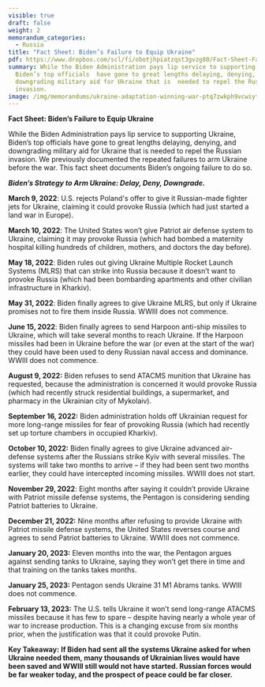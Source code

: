 ```yaml
---
visible: true
draft: false
weight: 2
memorandum_categories:
  - Russia
title: "Fact Sheet: Biden’s Failure to Equip Ukraine"
pdf: https://www.dropbox.com/scl/fi/obotjhpiatzqst3gvzg80/Fact-Sheet-Failure-to-Arm-Ukraine.pdf?rlkey=jc9qbpb0r3ds2no5ryg5h7m8w&dl=0
summary: While the Biden Administration pays lip service to supporting Ukraine,
  Biden’s top officials  have gone to great lengths delaying, denying, and
  downgrading military aid for Ukraine that is  needed to repel the Russian
  invasion.
image: /img/memorandums/ukraine-adaptation-winning-war-ptq7zwkph9vcwiytlwwm2ybwpzs2gdlqyn7a9zqxeg.jpg
---
```

**Fact Sheet: Biden’s Failure to Equip Ukraine**

While the Biden Administration pays lip service to supporting Ukraine, Biden’s top officials have gone to great lengths delaying, denying, and downgrading military aid for Ukraine that is needed to repel the Russian invasion. We previously documented the repeated failures to arm Ukraine before the war. This fact sheet documents Biden’s ongoing failure to do so.



***Biden’s Strategy to Arm Ukraine: Delay, Deny, Downgrade.***

**March 9, 2022**: U.S. rejects Poland's offer to give it Russian-made fighter jets for Ukraine, claiming it could provoke Russia (which had just started a land war in Europe).

**March 10, 2022**: The United States won’t give Patriot air defense system to Ukraine, claiming it may provoke Russia (which had bombed a maternity hospital killing hundreds of children, mothers, and doctors the day before).

**May 18, 2022**: Biden rules out giving Ukraine Multiple Rocket Launch Systems (MLRS) that can strike into Russia because it doesn’t want to provoke Russia (which had been bombarding apartments and other civilian infrastructure in Kharkiv).

**May 31, 2022**: Biden finally agrees to give Ukraine MLRS, but only if Ukraine promises not to fire them inside Russia. WWIII does not commence.

**June 15, 2022**: Biden finally agrees to send Harpoon anti-ship missiles to Ukraine, which will take several months to reach Ukraine. If the Harpoon missiles had been in Ukraine before the war (or even at the start of the war) they could have been used to deny Russian naval access and dominance. WWIII does not commence.

**August 9, 2022:** Biden refuses to send ATACMS munition that Ukraine has requested, because the administration is concerned it would provoke Russia (which had recently struck residential buildings, a supermarket, and pharmacy in the Ukrainian city of Mykolaiv).

**September 16, 2022:** Biden administration holds off Ukrainian request for more long-range missiles for fear of provoking Russia (which had recently set up torture chambers in occupied Kharkiv).

**October 10, 2022:** Biden finally agrees to give Ukraine advanced air-defense systems after the Russians strike Kyiv with several missiles. The systems will take two months to arrive – if they had been sent two months earlier, they could have intercepted incoming missiles. WWIII does not start.

**November 29, 2022**: Eight months after saying it couldn’t provide Ukraine with Patriot missile defense systems, the Pentagon is considering sending Patriot batteries to Ukraine.

**December 21, 2022:** Nine months after refusing to provide Ukraine with Patriot missile defense systems, the United States reverses course and agrees to send Patriot batteries to Ukraine. WWIII does not commence.

**January 20, 2023:** Eleven months into the war, the Pentagon argues against sending tanks to Ukraine, saying they won’t get there in time and that training on the tanks takes months.

**January 25, 2023:** Pentagon sends Ukraine 31 M1 Abrams tanks. WWIII does not commence.

**February 13, 2023:** The U.S. tells Ukraine it won’t send long-range ATACMS missiles because it has few to spare – despite having nearly a whole year of war to increase production. This is a changing excuse from six months prior, when the justification was that it could provoke Putin.



**Key Takeaway:** **If Biden had sent all the systems Ukraine asked for when Ukraine needed them, many thousands of Ukrainian lives would have been saved and WWIII still would not have started. Russian forces would be far weaker today, and the prospect of peace could be far closer.**